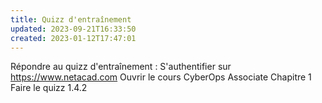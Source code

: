 ```yaml
---
title: Quizz d'entraînement
updated: 2023-09-21T16:33:50
created: 2023-01-12T17:47:01
---
```


Répondre au quizz d'entraînement :
S'authentifier sur <https://www.netacad.com>
Ouvrir le cours CyberOps Associate
Chapitre 1
Faire le quizz 1.4.2
